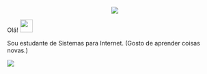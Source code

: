 
<p align = "center">
  <img src = "https://raw.githubusercontent.com/katielecarvalho/katieledecarvalho/main/katl (2).png"> </img>
</p>
 Olá! <img src = "https://raw.githubusercontent.com/katielecarvalho/katieledecarvalho/main/Hi.gif" width = "30px"> </h2>

Sou estudante de Sistemas para Internet. (Gosto de aprender coisas novas.) <br/>

![](https://komarev.com/ghpvc/?username=katieledecarvalho&color=blue&style=flat)
